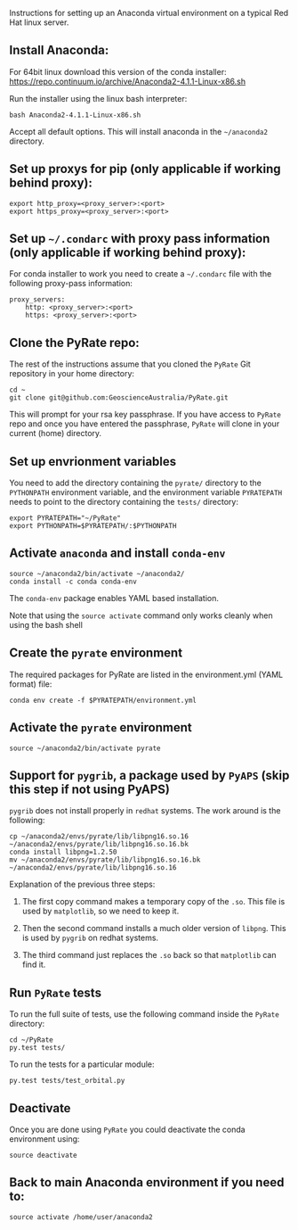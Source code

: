 Instructions for setting up an Anaconda virtual environment on a typical Red Hat linux server.
 
## Install Anaconda:

For 64bit linux download this version of the conda installer: https://repo.continuum.io/archive/Anaconda2-4.1.1-Linux-x86.sh

Run the installer using the linux bash interpreter:
    
    bash Anaconda2-4.1.1-Linux-x86.sh

Accept all default options. This will install anaconda in the `~/anaconda2` directory.
 
## Set up proxys for pip (only applicable if working behind proxy):
 
    export http_proxy=<proxy_server>:<port>
    export https_proxy=<proxy_server>:<port>
 
## Set up `~/.condarc` with proxy pass information (only applicable if working behind proxy):
 
For conda installer to work you need to create a `~/.condarc` file with the following proxy-pass information:
 
    proxy_servers:
        http: <proxy_server>:<port>
        https: <proxy_server>:<port>
        
## Clone the PyRate repo:

The rest of the instructions assume that you cloned the `PyRate` Git repository in your home directory: 

    cd ~
    git clone git@github.com:GeoscienceAustralia/PyRate.git
    
This will prompt for your rsa key passphrase. If you have access to `PyRate` repo and once you have entered the passphrase, `PyRate` will clone in your current (home) directory. 


## Set up envrionment variables

You need to add the directory containing the `pyrate/` directory to the `PYTHONPATH` environment variable, and the environment variable `PYRATEPATH` needs to point to the directory containing the `tests/` directory:

	export PYRATEPATH="~/PyRate"
	export PYTHONPATH=$PYRATEPATH/:$PYTHONPATH
    

## Activate `anaconda` and install `conda-env`

    source ~/anaconda2/bin/activate ~/anaconda2/
    conda install -c conda conda-env        

The `conda-env` package enables YAML based installation.

Note that using the `source activate` command only works cleanly when using the bash shell

## Create the `pyrate` environment

The required packages for PyRate are listed in the environment.yml (YAML format) file:
    
    conda env create -f $PYRATEPATH/environment.yml

## Activate the `pyrate` environment

    source ~/anaconda2/bin/activate pyrate

## Support for `pygrib`, a package used by `PyAPS` (skip this step if not using PyAPS)

`pygrib` does not install properly in `redhat` systems. The work around is the following:

    cp ~/anaconda2/envs/pyrate/lib/libpng16.so.16 ~/anaconda2/envs/pyrate/lib/libpng16.so.16.bk
    conda install libpng=1.2.50
    mv ~/anaconda2/envs/pyrate/lib/libpng16.so.16.bk ~/anaconda2/envs/pyrate/lib/libpng16.so.16  

Explanation of the previous three steps:
    
1. The first copy command makes a temporary copy of the `.so`. This file is used by `matplotlib`, so we need to keep it. 

2. Then the second command  installs a much older version of `libpng`. This is used by `pygrib` on redhat systems. 

3. The third command just replaces the `.so` back so that `matplotlib` can find it. 
    
## Run `PyRate` tests

To run the full suite of tests, use the following command inside the `PyRate` directory:
		
	cd ~/PyRate
	py.test tests/

To run the tests for a particular module:

	py.test tests/test_orbital.py

## Deactivate

Once you are done using `PyRate` you could deactivate the conda environment using: 

    source deactivate

## Back to main Anaconda environment if you need to:
    
    source activate /home/user/anaconda2
